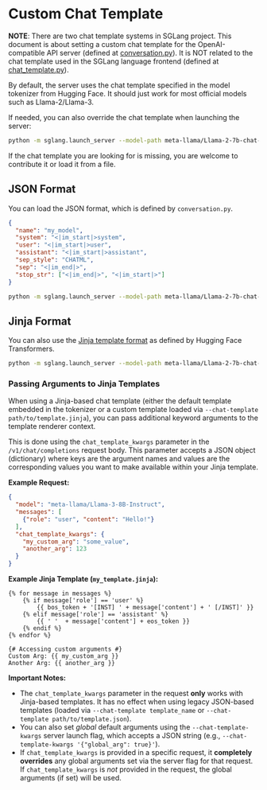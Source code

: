 # Custom Chat Template

**NOTE**: There are two chat template systems in SGLang project. This document is about setting a custom chat template for the OpenAI-compatible API server (defined at [conversation.py](https://github.com/sgl-project/sglang/blob/main/python/sglang/srt/conversation.py)). It is NOT related to the chat template used in the SGLang language frontend (defined at [chat_template.py](https://github.com/sgl-project/sglang/blob/main/python/sglang/lang/chat_template.py)).

By default, the server uses the chat template specified in the model tokenizer from Hugging Face.
It should just work for most official models such as Llama-2/Llama-3.

If needed, you can also override the chat template when launching the server:

```bash
python -m sglang.launch_server --model-path meta-llama/Llama-2-7b-chat-hf --port 30000 --chat-template llama-2
```

If the chat template you are looking for is missing, you are welcome to contribute it or load it from a file.

## JSON Format

You can load the JSON format, which is defined by `conversation.py`.

```json
{
  "name": "my_model",
  "system": "<|im_start|>system",
  "user": "<|im_start|>user",
  "assistant": "<|im_start|>assistant",
  "sep_style": "CHATML",
  "sep": "<|im_end|>",
  "stop_str": ["<|im_end|>", "<|im_start|>"]
}
```

```bash
python -m sglang.launch_server --model-path meta-llama/Llama-2-7b-chat-hf --port 30000 --chat-template ./my_model_template.json
```

## Jinja Format

You can also use the [Jinja template format](https://huggingface.co/docs/transformers/main/en/chat_templating) as defined by Hugging Face Transformers.

```bash
python -m sglang.launch_server --model-path meta-llama/Llama-2-7b-chat-hf --port 30000 --chat-template ./my_model_template.jinja
```

### Passing Arguments to Jinja Templates

When using a Jinja-based chat template (either the default template embedded in the tokenizer or a custom template loaded via `--chat-template path/to/template.jinja`), you can pass additional keyword arguments to the template renderer context.

This is done using the `chat_template_kwargs` parameter in the `/v1/chat/completions` request body. This parameter accepts a JSON object (dictionary) where keys are the argument names and values are the corresponding values you want to make available within your Jinja template.

**Example Request:**

```json
{
  "model": "meta-llama/Llama-3-8B-Instruct",
  "messages": [
    {"role": "user", "content": "Hello!"}
  ],
  "chat_template_kwargs": {
    "my_custom_arg": "some_value",
    "another_arg": 123
  }
}
```

**Example Jinja Template (`my_template.jinja`):**

```jinja
{% for message in messages %}
    {% if message['role'] == 'user' %}
        {{ bos_token + '[INST] ' + message['content'] + ' [/INST]' }}
    {% elif message['role'] == 'assistant' %}
        {{ ' '  + message['content'] + eos_token }}
    {% endif %}
{% endfor %}

{# Accessing custom arguments #}
Custom Arg: {{ my_custom_arg }}
Another Arg: {{ another_arg }}
```

**Important Notes:**

*   The `chat_template_kwargs` parameter in the request **only** works with Jinja-based templates. It has no effect when using legacy JSON-based templates (loaded via `--chat-template template_name` or `--chat-template path/to/template.json`).
*   You can also set *global* default arguments using the `--chat-template-kwargs` server launch flag, which accepts a JSON string (e.g., `--chat-template-kwargs '{"global_arg": true}'`).
*   If `chat_template_kwargs` is provided in a specific request, it **completely overrides** any global arguments set via the server flag for that request. If `chat_template_kwargs` is *not* provided in the request, the global arguments (if set) will be used.
